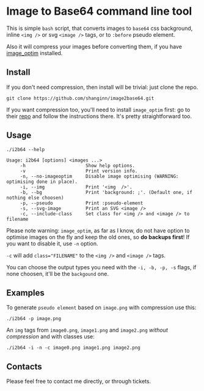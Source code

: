 # Image to Base64 command line tool

This is simple `bash` script, that converts images to `base64` css background, inline `<img />` or svg `<image />` tags, or to `:before` pseudo element.

Also it will compress your images before converting them, if you have [image_optim](https://github.com/toy/image_optim) installed.

## Install

If you don't need compression, then install will be trivial: just clone the repo.

```
git clone https://github.com/shanginn/image2base64.git
```

If you want compression too, you'll need to install `image_optim` first: go to their [repo](https://github.com/toy/image_optim) and follow the instructions there. It's pretty straightforward too.

## Usage

```
./i2b64 --help

Usage: i2b64 [options] <images ...>
     -h                      Show help options.
     -v                      Print version info.
     -n, --no-imageoptim     Disable image optimising (WARNING: optimising done in place).
     -i, --img               Print '<img  />'.
     -b, --bg                Print 'background: ;'. (Default one, if nothing else choosen)
     -p, --pseudo            Print :pseudo-element
     -s, --svg-image         Print an SVG <image />
     -c, --include-class     Set class for <img /> and <image /> to filename
```

Please note warning: `image_optim`, as far as I know, do not have option to optimise images on the fly and keep the old ones, so **do backups first**! If you want to disable it, use `-n` option.

`-c` will add `class="FILENAME"` to the `<img />` and `<image />` tags.

You can choose the output types you need with the `-i, -b, -p, -s` flags, if none choosen, it'll be the `backgound` one.

## Examples

To generate `pseudo element` based on `image.png` with compression use this:

```
./i2b64 -p image.png
```

An `img` tags from `image0.png`, `image1.png` and `image2.png` *without compression* and with classes use:

```
./i2b64 -i -n -c image0.png image1.png image2.png
```

## Contacts

Please feel free to contact me directly, or through tickets.